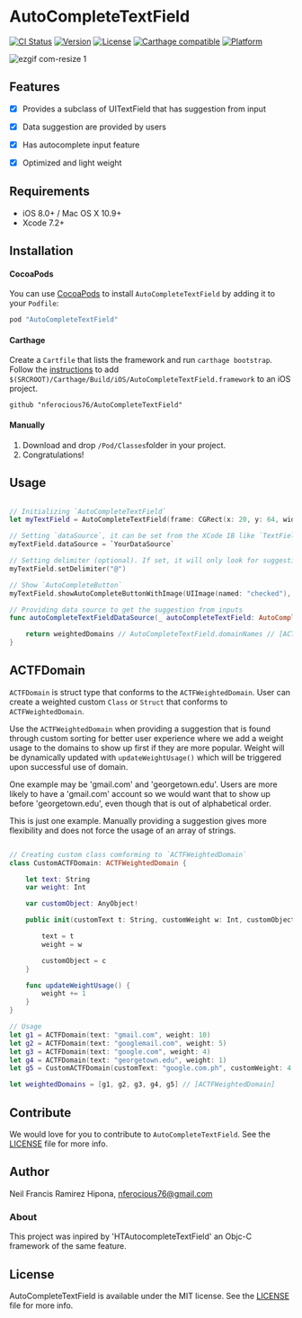# AutoCompleteTextField

[![CI Status](https://img.shields.io/badge/build-passed-brightgreen.svg)](https://img.shields.io/badge/build-passed-brightgreen.svg)
[![Version](https://img.shields.io/badge/pod-v0.1.5-blue.svg)](https://img.shields.io/badge/pod-v0.1.5-blue.svg)
[![License](https://img.shields.io/badge/License-MIT-yellow.svg)](https://img.shields.io/badge/Lisence-MIT-yellow.svg)
[![Carthage compatible](https://img.shields.io/badge/Carthage-compatible-4BC51D.svg?style=flat)](https://github.com/Carthage/Carthage)
[![Platform](https://img.shields.io/badge/platform-ios-lightgrey.svg)](https://img.shields.io/badge/platform-ios-lightgrey.svg)

![ezgif com-resize 1](https://cloud.githubusercontent.com/assets/6511079/16903266/0f2c58e2-4c50-11e6-827c-57b47992c9b2.gif)

## Features
- [x] Provides a subclass of UITextField that has suggestion from input
- [x] Data suggestion are provided by users
- [x] Has autocomplete input feature
- [x] Optimized and light weight


## Requirements

- iOS 8.0+ / Mac OS X 10.9+
- Xcode 7.2+


## Installation

#### CocoaPods
You can use [CocoaPods](http://cocoapods.org/) to install `AutoCompleteTextField` by adding it to your `Podfile`:

```ruby
pod "AutoCompleteTextField"
```

#### Carthage
Create a `Cartfile` that lists the framework and run `carthage bootstrap`. Follow the [instructions](https://github.com/Carthage/Carthage#if-youre-building-for-ios) to add `$(SRCROOT)/Carthage/Build/iOS/AutoCompleteTextField.framework` to an iOS project.

```
github "nferocious76/AutoCompleteTextField"
```

#### Manually
1. Download and drop ```/Pod/Classes```folder in your project.  
2. Congratulations!  

## Usage

```Swift

// Initializing `AutoCompleteTextField` 
let myTextField = AutoCompleteTextField(frame: CGRect(x: 20, y: 64, width: view.frame.width - 40, height: 40), dataSource: `YourDataSource`, delegate: `YourDelegate`)

// Setting `dataSource`, it can be set from the XCode IB like `TextFieldDelegate` in which will appear as `actfDataSource`
myTextField.dataSource = `YourDataSource`

// Setting delimiter (optional). If set, it will only look for suggestion after the delimiter
myTextField.setDelimiter("@")

// Show `AutoCompleteButton`
myTextField.showAutoCompleteButtonWithImage(UIImage(named: "checked"), viewMode: .whileEditing)

// Providing data source to get the suggestion from inputs
func autoCompleteTextFieldDataSource(_ autoCompleteTextField: AutoCompleteTextField) -> [ACTFWeightedDomain] {

    return weightedDomains // AutoCompleteTextField.domainNames // [ACTFDomain(text: "gmail.com", weight: 0), ACTFDomain(text: "hotmail.com", weight: 0), ACTFDomain(text: "domain.net", weight: 0)]
}

```

## ACTFDomain

`ACTFDomain` is struct type that conforms to the `ACTFWeightedDomain`. User can create a weighted custom `Class` or `Struct` that conforms to `ACTFWeightedDomain`.

Use the `ACTFWeightedDomain` when providing a suggestion that is found through custom sorting for better user experience where we add a weight usage to the domains to show up first if they are more popular. Weight will be dynamically updated with `updateWeightUsage()` which will be triggered upon successful use of domain.

One example may be 'gmail.com' and 'georgetown.edu'. Users are more likely to have a 'gmail.com' account so we would want that to show up before 'georgetown.edu', even though that is out of alphabetical order. 

This is just one example. Manually providing a suggestion gives more flexibility and does not force the usage of an array of strings. 

```Swift

// Creating custom class comforming to `ACTFWeightedDomain`
class CustomACTFDomain: ACTFWeightedDomain {

    let text: String
    var weight: Int

    var customObject: AnyObject!

    public init(customText t: String, customWeight w: Int, customObject c: AnyObject! = nil) {

        text = t
        weight = w

        customObject = c
    }

    func updateWeightUsage() {
        weight += 1
    }
}

// Usage
let g1 = ACTFDomain(text: "gmail.com", weight: 10)
let g2 = ACTFDomain(text: "googlemail.com", weight: 5)
let g3 = ACTFDomain(text: "google.com", weight: 4)
let g4 = ACTFDomain(text: "georgetown.edu", weight: 1)
let g5 = CustomACTFDomain(customText: "google.com.ph", customWeight: 4, customObject: self)

let weightedDomains = [g1, g2, g3, g4, g5] // [ACTFWeightedDomain]

```

## Contribute
We would love for you to contribute to `AutoCompleteTextField`. See the [LICENSE](https://github.com/nferocious76/AutoCompleteTextField/blob/master/LICENSE) file for more info.

## Author

Neil Francis Ramirez Hipona, nferocious76@gmail.com

### About

This project was inpired by 'HTAutocompleteTextField' an Objc-C framework of the same feature.

## License

AutoCompleteTextField is available under the MIT license. See the [LICENSE](https://github.com/nferocious76/AutoCompleteTextField/blob/master/LICENSE) file for more info.
